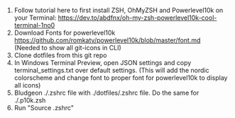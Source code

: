 1. Follow tutorial here to first install ZSH, OhMyZSH and Powerlevel10k on your Terminal: https://dev.to/abdfnx/oh-my-zsh-powerlevel10k-cool-terminal-1no0
2. Download Fonts for powerlevel10k https://github.com/romkatv/powerlevel10k/blob/master/font.md (Needed to show all git-icons in CLI)
3. Clone dotfiles from this git repo
4. In Windows Terminal Preview, open JSON settings and copy terminal_settings.txt over default settings. (This will add the nordic colorscheme and change font to proper font for powerlevel10k to display all icons)
5. Bludgeon ./.zshrc file with ./dotfiles/.zshrc file.  Do the same for ./.p10k.zsh
6. Run "Source .zshrc"
